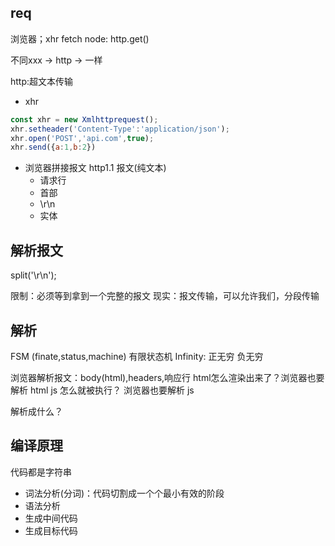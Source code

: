 ## req
浏览器；xhr fetch
node: http.get()

不同xxx -> http -> 一样

http:超文本传输
- xhr
```js
const xhr = new Xmlhttprequest();
xhr.setheader('Content-Type':'application/json');
xhr.open('POST','api.com',true);
xhr.send({a:1,b:2})
```

- 浏览器拼接报文
  http1.1 报文(纯文本)
  - 请求行
  - 首部
  - \r\n
  - 实体

## 解析报文
split('\r\n');

限制：必须等到拿到一个完整的报文
现实：报文传输，可以允许我们，分段传输

## 解析
FSM (finate,status,machine) 有限状态机
Infinity: 正无穷 负无穷

浏览器解析报文：body(html),headers,响应行
html怎么渲染出来了？浏览器也要解析 html
js 怎么就被执行？ 浏览器也要解析 js

解析成什么？


## 编译原理

代码都是字符串
- 词法分析(分词)：代码切割成一个个最小有效的阶段
- 语法分析
- 生成中间代码
- 生成目标代码